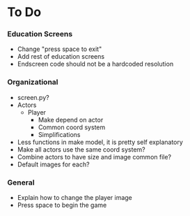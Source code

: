 # To Do

### Education Screens
* Change "press space to exit"
* Add rest of education screens
* Endscreen code should not be a hardcoded resolution

### Organizational
* screen.py?
* Actors
  * Player
    * Make depend on actor
    * Common coord system
    * Simplifications
* Less functions in make model, it is pretty self explanatory
* Make all actors use the same coord system?
* Combine actors to have size and image common file?
* Default images for each?

### General
* Explain how to change the player image
* Press space to begin the game
